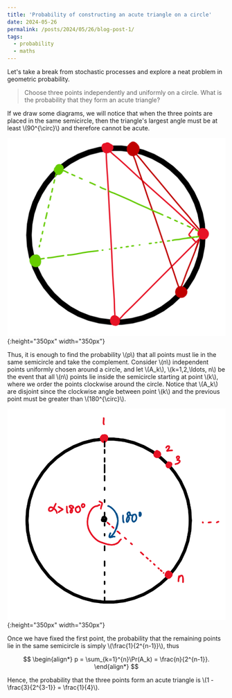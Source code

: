 ```yaml
---
title: 'Probability of constructing an acute triangle on a circle'
date: 2024-05-26
permalink: /posts/2024/05/26/blog-post-1/
tags:
  - probability 
  - maths
---
```


Let's take a break from stochastic processes and explore a neat problem in geometric probability.

> Choose three points independently and uniformly on a circle. What is the probability that they form an acute triangle?

If we draw some diagrams, we will notice that when the three points are placed in the same semicircle, then the triangle's largest angle must be at least \\(90^{\circ}\\) and therefore cannot be acute. 

![diagram](/images/AT1.png){:height="350px" width="350px"}

Thus, it is enough to find the probability \\(p\\) that all points must lie in the same semicircle and take the complement. Consider \\(n\\) independent points uniformly chosen around a circle, and let \\(A_k\\), \\(k=1,2,\ldots, n\\) be the event that all \\(n\\) points lie inside the semicircle starting at point \\(k\\), where we order the points clockwise around the circle. Notice that \\(A_k\\) are disjoint since the clockwise angle between point \\(k\\) and the previous point must be greater than \\(180^{\circ}\\).

![diagram](/images/AT2.png){:height="350px" width="350px"}

Once we have fixed the first point, the probability that the remaining points lie in the same semicircle is simply \\(\frac{1}{2^{n-1}}\\), thus

$$
    \begin{align*}
        p = \sum_{k=1}^{n}\Pr(A_k) = \frac{n}{2^{n-1}}.
    \end{align*}
$$

Hence, the probability that the three points form an acute triangle is \\(1 - \frac{3}{2^{3-1}} = \frac{1}{4}\\).